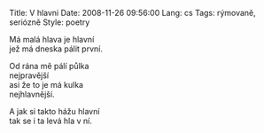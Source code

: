 Title: V hlavni
Date: 2008-11-26 09:56:00
Lang: cs
Tags: rýmovaně, seriózně
Style: poetry

Má malá hlava je hlavní<br>
jež má dneska pálit první.

Od rána mě pálí půlka<br>
nejpravější<br>
asi že to je má kulka<br>
nejhlavnější.

A jak si takto hážu hlavní<br>
tak se i ta levá hla v ní.
